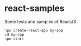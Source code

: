 # react-samples
Some tests and samples of ReactJS

```
npx create-react-app my-app
cd my-app
npm start
```
